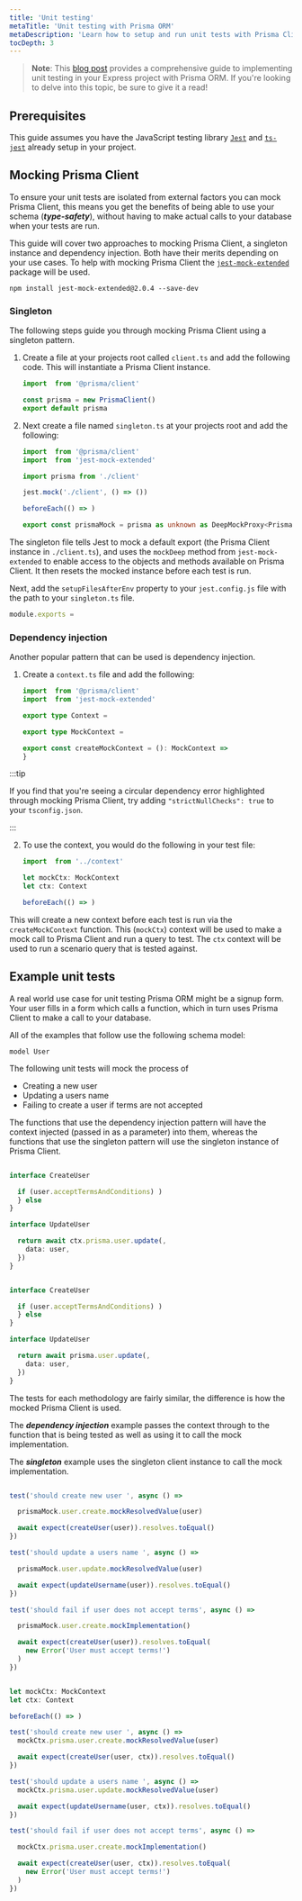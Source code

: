 ```yaml
---
title: 'Unit testing'
metaTitle: 'Unit testing with Prisma ORM'
metaDescription: 'Learn how to setup and run unit tests with Prisma Client'
tocDepth: 3
---
```


> **Note**: This [blog post](https://www.prisma.io/blog/testing-series-2-xPhjjmIEsM) provides a comprehensive guide to implementing unit testing in your Express project with Prisma ORM. If you're looking to delve into this topic, be sure to give it a read!

## Prerequisites

This guide assumes you have the JavaScript testing library [`Jest`](https://jestjs.io/) and [`ts-jest`](https://github.com/kulshekhar/ts-jest) already setup in your project.

## Mocking Prisma Client

To ensure your unit tests are isolated from external factors you can mock Prisma Client, this means you get the benefits of being able to use your schema (**_type-safety_**), without having to make actual calls to your database when your tests are run.

This guide will cover two approaches to mocking Prisma Client, a singleton instance and dependency injection. Both have their merits depending on your use cases. To help with mocking Prisma Client the [`jest-mock-extended`](https://github.com/marchaos/jest-mock-extended) package will be used.

```terminal
npm install jest-mock-extended@2.0.4 --save-dev
```

### Singleton

The following steps guide you through mocking Prisma Client using a singleton pattern.

1. Create a file at your projects root called `client.ts` and add the following code. This will instantiate a Prisma Client instance.

   ```ts file=client.ts
   import  from '@prisma/client'

   const prisma = new PrismaClient()
   export default prisma
   ```

2. Next create a file named `singleton.ts` at your projects root and add the following:

   ```ts file=singleton.ts
   import  from '@prisma/client'
   import  from 'jest-mock-extended'

   import prisma from './client'

   jest.mock('./client', () => ())

   beforeEach(() => )

   export const prismaMock = prisma as unknown as DeepMockProxy<PrismaClient>
   ```

The singleton file tells Jest to mock a default export (the Prisma Client instance in `./client.ts`), and uses the `mockDeep` method from `jest-mock-extended` to enable access to the objects and methods available on Prisma Client. It then resets the mocked instance before each test is run.

Next, add the `setupFilesAfterEnv` property to your `jest.config.js` file with the path to your `singleton.ts` file.

```js file=jest.config.js highlight=5;add showLineNumbers
module.exports =
```

### Dependency injection

Another popular pattern that can be used is dependency injection.

1. Create a `context.ts` file and add the following:

   ```ts file=context.ts
   import  from '@prisma/client'
   import  from 'jest-mock-extended'

   export type Context =

   export type MockContext =

   export const createMockContext = (): MockContext =>
   }
   ```

:::tip

If you find that you're seeing a circular dependency error highlighted through mocking Prisma Client, try adding `"strictNullChecks": true`
to your `tsconfig.json`.

:::

2. To use the context, you would do the following in your test file:

   ```ts
   import  from '../context'

   let mockCtx: MockContext
   let ctx: Context

   beforeEach(() => )
   ```

This will create a new context before each test is run via the `createMockContext` function. This (`mockCtx`) context will be used to make a mock call to Prisma Client and run a query to test. The `ctx` context will be used to run a scenario query that is tested against.

## Example unit tests

A real world use case for unit testing Prisma ORM might be a signup form. Your user fills in a form which calls a function, which in turn uses Prisma Client to make a call to your database.

All of the examples that follow use the following schema model:

```prisma file=schema.prisma showLineNumbers
model User
```

The following unit tests will mock the process of

- Creating a new user
- Updating a users name
- Failing to create a user if terms are not accepted

The functions that use the dependency injection pattern will have the context injected (passed in as a parameter) into them, whereas the functions that use the singleton pattern will use the singleton instance of Prisma Client.

```ts file=functions-with-context.ts

interface CreateUser

  if (user.acceptTermsAndConditions) )
  } else
}

interface UpdateUser

  return await ctx.prisma.user.update(,
    data: user,
  })
}
```

```ts file=functions-without-context.ts

interface CreateUser

  if (user.acceptTermsAndConditions) )
  } else
}

interface UpdateUser

  return await prisma.user.update(,
    data: user,
  })
}
```

The tests for each methodology are fairly similar, the difference is how the mocked Prisma Client is used.

The **_dependency injection_** example passes the context through to the function that is being tested as well as using it to call the mock implementation.

The **_singleton_** example uses the singleton client instance to call the mock implementation.

```ts file=__tests__/with-singleton.ts

test('should create new user ', async () =>

  prismaMock.user.create.mockResolvedValue(user)

  await expect(createUser(user)).resolves.toEqual()
})

test('should update a users name ', async () =>

  prismaMock.user.update.mockResolvedValue(user)

  await expect(updateUsername(user)).resolves.toEqual()
})

test('should fail if user does not accept terms', async () =>

  prismaMock.user.create.mockImplementation()

  await expect(createUser(user)).resolves.toEqual(
    new Error('User must accept terms!')
  )
})
```

```ts file=__tests__/with-dependency-injection.ts

let mockCtx: MockContext
let ctx: Context

beforeEach(() => )

test('should create new user ', async () =>
  mockCtx.prisma.user.create.mockResolvedValue(user)

  await expect(createUser(user, ctx)).resolves.toEqual()
})

test('should update a users name ', async () =>
  mockCtx.prisma.user.update.mockResolvedValue(user)

  await expect(updateUsername(user, ctx)).resolves.toEqual()
})

test('should fail if user does not accept terms', async () =>

  mockCtx.prisma.user.create.mockImplementation()

  await expect(createUser(user, ctx)).resolves.toEqual(
    new Error('User must accept terms!')
  )
})
```
